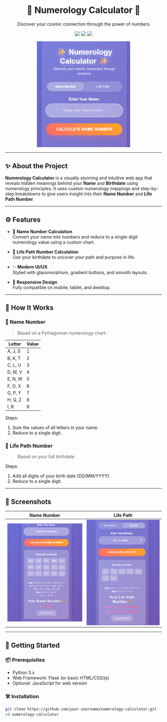 <h1 align="center">🔮 Numerology Calculator 🔢</h1>
<p align="center">Discover your cosmic connection through the power of numbers</p>

<p align="center">
  <img src="https://img.shields.io/badge/Build-JavaScript-blue?style=flat-square" />
  <img src="https://img.shields.io/badge/UI-Stylish%20Modern%20Glassmorphism-purple?style=flat-square" />
  <img src="https://img.shields.io/badge/Made%20with%20💖-Rudranil%20Goswami-orange?style=flat-square" />
</p>

<p align="center">
  <img src="numcalc.png" width="300" alt="Numerology Calculator Screenshot" />
</p>

---

## ✨ About the Project

**Numerology Calculator** is a visually stunning and intuitive web app that reveals hidden meanings behind your **Name** and **Birthdate** using numerology principles. It uses custom numerology mappings and step-by-step breakdowns to give users insight into their **Name Number** and **Life Path Number**.

---

## ⚙️ Features

- 🔢 **Name Number Calculation**  
  Convert your name into numbers and reduce to a single-digit numerology value using a custom chart.

- 🧭 **Life Path Number Calculation**  
  Use your birthdate to uncover your path and purpose in life.

- ✨ **Modern UI/UX**  
  Styled with glassmorphism, gradient buttons, and smooth layouts.

- 📱 **Responsive Design**  
  Fully compatible on mobile, tablet, and desktop.

---

## 🧮 How It Works

### 🔡 Name Number

> Based on a Pythagorean numerology chart:

| Letter | Value |
|--------|--------|
| A, J, S | 1 |
| B, K, T | 2 |
| C, L, U | 3 |
| D, M, V | 4 |
| E, N, W | 5 |
| F, O, X | 6 |
| G, P, Y | 7 |
| H, Q, Z | 8 |
| I, R   | 9 |

Steps:
1. Sum the values of all letters in your name.
2. Reduce to a single digit.

### 🎂 Life Path Number

> Based on your full birthdate.

Steps:
1. Add all digits of your birth date (DD/MM/YYYY).
2. Reduce to a single digit.

---

## 📸 Screenshots

| Name Number | Life Path |
|-------------|-----------|
| <img src="namenum.png" width="300"/> | <img src="lifepath.png" width="300"/> |

---

## 🚀 Getting Started

### 📦 Prerequisites

- Python 3.x
- Web Framework: Flask (or basic HTML/CSS/js)
- Optional: JavaScript for web version

### 🛠️ Installation

```bash
git clone https://github.com/your-username/numerology-calculator.git
cd numerology-calculator
